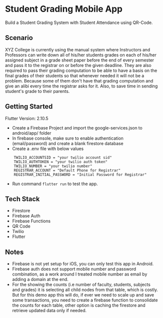 # Student Grading Mobile App

Build a Student Grading System with Student Attendance using QR-Code.

## Scenario

XYZ College is currently using the manual system where Instructors and Professors can
write down all of his/her students grades on each of his/her assigned subject in a grade sheet
paper before the end of every semester and pass it to the registrar on or before the given
deadline. They are also required to pass their grading computation to be able to have a basis
on the final grades of their students so that whenever needed it will not be a problem. Because
some of them don't have that grading computation and give an alibi every time the registrar
asks for it. Also, to save time in sending student's grade to their parents.

## Getting Started

Flutter Version: 2.10.5

- Create a Firebase Project and import the google-services.json to android/app/ folder
- In firebase console, make sure to enable authentication (email/password) and create a blank firestore database
- Create a .env file with below values

```
    TWILIO_ACCOUNTSID = "your twilio account sid"
    TWILIO_AUTHTOKEN = "your twilio auth token"
    TWILIO_NUMBER = "your twilio number"
    REGISTRAR_ACCOUNT = "Default Phone for Registrar"
    REGISTRAR_INITIAL_PASSWORD = "Initial Password for Registrar"
```

- Run command `flutter run` to test the app.

## Tech Stack

- Firestore
- Firebase Auth
- Firebase Functions
- QR Code
- Twilio
- Flutter

## Notes

- Firebase is not yet setup for iOS, you can only test this app in Android.
- Firebase auth does not support mobile number and password combination, as a work around I treated mobile number as email by adding a domain at the end.
- For the showing the counts (i.e number of faculty, students, subjects and grades) it is selecting all child nodes from that table, which is costly. But for this demo app this will do, if ever we need to scale up and save some transactions, you need to create a firebase function to consolidate the counts for each table, other option is caching the firestore and retrieve updated data only if needed.
